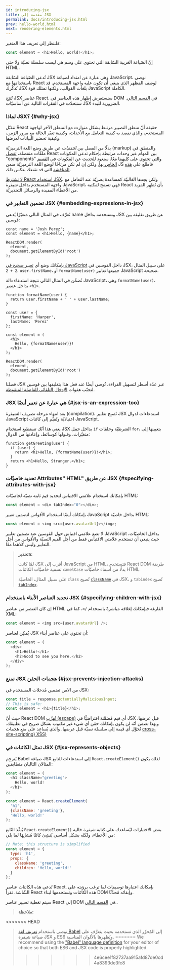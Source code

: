 ```yaml
---
id: introducing-jsx
title: مقدمة إلى JSX
permalink: docs/introducing-jsx.html
prev: hello-world.html
next: rendering-elements.html
---
```


فلننظر إلى تعريف هذا المتغير:

```js
const element = <h1>Hello, world!</h1>;
```

إنّ الصّياغة الغريبة السّابقة التي تحتوي على وسم هي ليست سلسلة نصيّة ولا حتى HTML.

تُدعى الصّياغة السّابقة JSX وهي عبارة عن امتداد لصياغة JavaScript، نوصي باستخدامها مع React لوصف المظهر الذي ينبغي أن تكون عليه واجهة المستخدم. قد تُذكِّرك JSX بلغات القوالب، ولكنها تمتلك قوة JavaScript الكاملة.

تُنتِج JSX عناصر React. سنستعرض إظهار هذه العناصر في DOM في [القسم التالي](/docs/rendering-elements.html). سنتحدّث في الفقرات التالية عن أساسيّات JSX الضرورية للبدء.

### لماذا JSX؟ {#why-jsx}

تتقبّل React حقيقة أنّ منطق التصيير مرتبط بشكل متوارث مع المنطق الآخر لواجهة المستخدم، والذي نقصد به كيفية التعامل مع الأحداث، وكيفية تغيّر الحالة مع مرور الزمن، وكيفية تحضير البيانات لعرضها.

بدلًا من الفصل بين *التقنيات* عن طريق وضع اللغة الترميزيّة (markup) والمنطق في ملفّات منفصلة، [تفصل](https://en.wikipedia.org/wiki/Separation_of_concerns) React بين المهام عبر وحدات مرتبطة بإحكام تدعى المكونات "components" والتي تحتوي على كليهما معًا. سنعود للحديث عن المكونات في [ القسم الخاص بها](/docs/components-and-props.html), ولكن إن لم تكن مرتاحًا لوضع اللغة الترميزيّة ضمن JS فاطلع على [هذه المناقشة](https://www.youtube.com/watch?v=x7cQ3mrcKaY) التي قد تقنعك بعكس ذلك.

[لا تشترط React استخدام JSX](/docs/react-without-jsx.html)، ولكن يجدها الغالبيّة كمساعدة بصريّة عند التعامل مع واجهة المستخدم بداخل شيفرة JavaScript، فهي تسمح لمكتبة React بأن تُظهِر المزيد من الأخطاء المفيدة والرسائل التحذيريّة.

### تضمين التعابير في JSX {#embedding-expressions-in-jsx}

نُعرِّف في المثال التالي متغيّرًا يُدعى name ونستخدمه بداخل JSX عن طريق تغليفه بين قوسين:

```js{1,2}
const name = 'Josh Perez';
const element = <h1>Hello, {name}</h1>;

ReactDOM.render(
  element,
  document.getElementById('root')
);
```

بإمكانك وضع أي [تعبير صحيح في JavaScript](https://developer.mozilla.org/en-US/docs/Web/JavaScript/Guide/Expressions_and_Operators#Expressions) داخل القوسين في JSX، على سبيل المثال `2 + 2`، `user.firstName`، أو `formatName(user)` جميعها تعابير JavaScript صحيحة.

نُضمِّن في المثال التالي نتيجة استدعاء دالة JavaScript، وهي `formatName(user)`، بداخل عنصر `<h1>`.

```js{12}
function formatName(user) {
  return user.firstName + ' ' + user.lastName;
}

const user = {
  firstName: 'Harper',
  lastName: 'Perez'
};

const element = (
  <h1>
    Hello, {formatName(user)}!
  </h1>
);

ReactDOM.render(
  element,
  document.getElementById('root')
);
```

[](codepen://introducing-jsx)

فصلنا JSX عبر عدّة أسطر لتسهيل القراءة، نُوصي أيضًا عند فعل هذا بتغليفها بين قوسين لتجنّب هفوات [الإدخال التلقائي للفاصلة المنقوطة](https://stackoverflow.com/q/2846283).

### JSX هي عبارة عن تعبير أيضًا {#jsx-is-an-expression-too}

بعد انتهاء مرحلة تصريف الشيفرة (compilation)، تُصبِح تعابير JSX استدعاءات لدوال JavaScript اعتياديّة وتُقيَّم إلى كائنات JavaScript.

يعني هذا أنّك تستطيع استخدام JSX بداخل جمل `if` الشرطيّة وحلقات `for`، بتعيينها إلى متغيّرات، وقبولها كوسائط، وإعادتها من الدوال:

```js{3,5}
function getGreeting(user) {
  if (user) {
    return <h1>Hello, {formatName(user)}!</h1>;
  }
  return <h1>Hello, Stranger.</h1>;
}
```

### تحديد خاصيّات  Attributes" HTML" عن طريق JSX {#specifying-attributes-with-jsx}

بإمكانك استخدام علامتي الاقتباس لتحديد قيم ثابتة نصيّة لخاصيّات HTML:

```js
const element = <div tabIndex="0"></div>;
```

بإمكانك أيضًا استخدام الأقواس لتضمين تعبير JavaScript بداخل خاصيّة HTML:

```js
const element = <img src={user.avatarUrl}></img>;
```

لا تضع علامتي اقتباس حول القوسين عند تضمين تعابير JavaScript بداخل الخاصيّات، حيث ينبغي أن تستخدم علامتي الاقتباس فقط من أجل القيم النصيّة والأقواس من أجل التعابير وليس كلاهما معًا.

>**تحذيرa:**
>
>لمّا كانت JSX أقرب إلى JavaScript من HTML، فتستخدم React DOM طريقة تسمية خاصيّات الكائنات `camelCase` بدلًا من أسماء خاصيّات HTML
>
>على سبيل المثال، الخاصيّة `class` تُصبِح  [`className`](https://developer.mozilla.org/en-US/docs/Web/API/Element/className) في JSX، و `tabindex` تُصبِح [`tabIndex`](https://developer.mozilla.org/en-US/docs/Web/API/HTMLElement/tabIndex).

### تحديد العناصر الأبناء باستخدام JSX {#specifying-children-with-jsx}

إن كان العنصر من عناصر HTML الفارغة فبإمكانك إغلاقه مباشرةً باستخدام `/>`، كما في XML:

```js
const element = <img src={user.avatarUrl} />;
```

يُمكِن لعناصر JSX أن تحتوي على عناصر أبناء:

```js
const element = (
  <div>
    <h1>Hello!</h1>
    <h2>Good to see you here.</h2>
  </div>
);
```

### تمنع JSX هجمات الحقن {#jsx-prevents-injection-attacks}

من الآمن تضمين مُدخلات المستخدم في JSX:

```js
const title = response.potentiallyMaliciousInput;
// This is safe:
const element = <h1>{title}</h1>;
```

حيث أنّ React DOM [تُهرِّب (escape)](https://stackoverflow.com/questions/7381974/which-characters-need-to-be-escaped-on-html) أي قيم مُضمَّنة افتراضيًّا في JSX قبل عرضها، وبهذا تضمن أنّه لن يكون بإمكانك حقن أي شيء غير مكتوب بشكل صريح في تطبيقك. تُحوَّل أي قيمة إلى سلسلة نصيّة قبل عرضها، والذي يُساعِد على منع هجمات [cross-site-scripting) XSS)](https://en.wikipedia.org/wiki/Cross-site_scripting)

### تمثل الكائنات في JSX {#jsx-represents-objects}

 يُترجِم Babel صياغة JSX إلى استدعاءات للتابع `React.createElement()` لذلك يكون المثالان التاليان متطابقين:

```js
const element = (
  <h1 className="greeting">
    Hello, world!
  </h1>
);
```

```js
const element = React.createElement(
  'h1',
  {className: 'greeting'},
  'Hello, world!'
);
```

يُنفِّذ التّابع `React.createElement()` بعض الاختبارات ليُساعدك على كتابة شيفرة خالية من الأخطاء، ولكنّه بشكل أساسي يُنشِئ كائنًا مُشابِهًا لما يلي:

```js
// Note: this structure is simplified
const element = {
  type: 'h1',
  props: {
    className: 'greeting',
    children: 'Hello, world!'
  }
};
```

تُدعى هذه الكائنات عناصر React. بإمكانك اعتبارها توصيفات لما ترغب برؤيته على الشّاشة. تقرأ React هذه الكائنات وتستخدمها لبناء DOM وإبقائه مُحدَّثًا.

سيتم تغطية تصيير عناصر React إلى DOM في [القسم التالي](/docs/rendering-elements.html)..

>**ملاحظة:**
>
<<<<<<< HEAD
>نوصي باستخدام [تعريف لغة Babel](https://babeljs.io/docs/editors) إلى المُحرِّر الذي تستخدمه بحيث يتعرَّف على صياغة شيفرة JSX و ES6 ويُظهرها بالألوان المناسبة.
=======
>We recommend using the ["Babel" language definition](https://babeljs.io/docs/en/next/editors) for your editor of choice so that both ES6 and JSX code is properly highlighted.
>>>>>>> 4e6cee1f82737aa915afd87de0cd4a8393de3fc8
